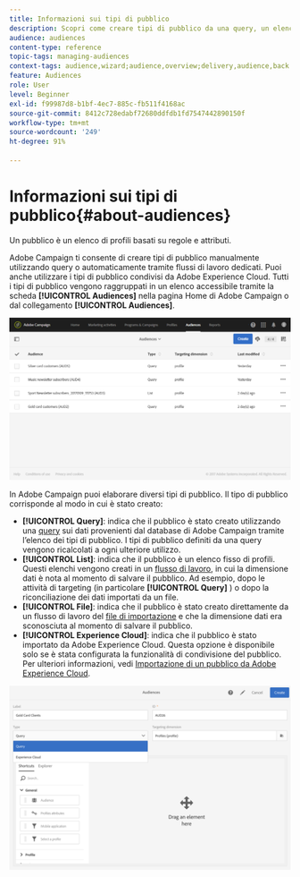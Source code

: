 ```yaml
---
title: Informazioni sui tipi di pubblico
description: Scopri come creare tipi di pubblico da una query, un elenco o un file e come importarli da Adobe Experience Cloud.
audience: audiences
content-type: reference
topic-tags: managing-audiences
context-tags: audience,wizard;audience,overview;delivery,audience,back
feature: Audiences
role: User
level: Beginner
exl-id: f99987d8-b1bf-4ec7-885c-fb511f4168ac
source-git-commit: 8412c728edabf72680ddfdb1fd7547442890150f
workflow-type: tm+mt
source-wordcount: '249'
ht-degree: 91%

---
```


# Informazioni sui tipi di pubblico{#about-audiences}

Un pubblico è un elenco di profili basati su regole e attributi.

Adobe Campaign ti consente di creare tipi di pubblico manualmente utilizzando query o automaticamente tramite flussi di lavoro dedicati. Puoi anche utilizzare i tipi di pubblico condivisi da Adobe Experience Cloud. Tutti i tipi di pubblico vengono raggruppati in un elenco accessibile tramite la scheda **[!UICONTROL Audiences]** nella pagina Home di Adobe Campaign o dal collegamento **[!UICONTROL Audiences]**.

![](assets/audience_1.png)

In Adobe Campaign puoi elaborare diversi tipi di pubblico. Il tipo di pubblico corrisponde al modo in cui è stato creato:

* **[!UICONTROL Query]**: indica che il pubblico è stato creato utilizzando una [query](../../automating/using/editing-queries.md#about-query-editor) sui dati provenienti dal database di Adobe Campaign tramite l’elenco dei tipi di pubblico. I tipi di pubblico definiti da una query vengono ricalcolati a ogni ulteriore utilizzo.
* **[!UICONTROL List]**: indica che il pubblico è un elenco fisso di profili. Questi elenchi vengono creati in un [flusso di lavoro](../../automating/using/get-started-workflows.md), in cui la dimensione dati è nota al momento di salvare il pubblico. Ad esempio, dopo le attività di targeting (in particolare **[!UICONTROL Query]** ) o dopo la riconciliazione dei dati importati da un file.
* **[!UICONTROL File]**: indica che il pubblico è stato creato direttamente da un flusso di lavoro del [file di importazione](../../automating/using/load-file.md) e che la dimensione dati era sconosciuta al momento di salvare il pubblico.
* **[!UICONTROL Experience Cloud]**: indica che il pubblico è stato importato da Adobe Experience Cloud. Questa opzione è disponibile solo se è stata configurata la funzionalità di condivisione del pubblico. Per ulteriori informazioni, vedi [Importazione di un pubblico da Adobe Experience Cloud](../../integrating/using/sharing-audiences-with-audience-manager-or-people-core-service.md#importing-an-audience).

![](assets/audience_type_selection.png)
